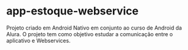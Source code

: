 # app-estoque-webservice
Projeto criado em Android Nativo em conjunto ao curso de Android da Alura.
O projeto tem como objetivo estudar a comunicação entre o aplicativo e Webservices.
